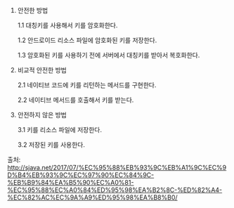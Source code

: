 
1. 안전한 방법

    1.1 대칭키를 사용해서 키를 암호화한다.

    1.2 안드로이드 리소스 파일에 암호화된 키를 저장한다.

    1.3 암호화된 키를 사용하기 전에 서버에서 대칭키를 받아서 복호화한다.

2. 비교적 안전한 방법

    2.1 네이티브 코드에 키를 리턴하는 메서드를 구현한다.

    2.2 네이티브 메서드를 호출해서 키를 받는다.

3. 안전하지 않은 방법

    3.1 키를 리소스 파일에 저장한다.

    3.2 저장된 키를 사용한다.

출처: http://sjava.net/2017/07/%EC%95%88%EB%93%9C%EB%A1%9C%EC%9D%B4%EB%93%9C%EC%97%90%EC%84%9C-%EB%B9%84%EA%B5%90%EC%A0%81-%EC%95%88%EC%A0%84%ED%95%98%EA%B2%8C-%ED%82%A4-%EC%82%AC%EC%9A%A9%ED%95%98%EA%B8%B0/
